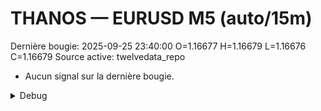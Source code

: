 # THANOS — EURUSD M5 (auto/15m)
Dernière bougie: 2025-09-25 23:40:00  O=1.16677  H=1.16679  L=1.16676  C=1.16679
Source active: twelvedata_repo

- Aucun signal sur la dernière bougie.

<details><summary>Debug</summary>

- TD_API_KEY manquant.

</details>